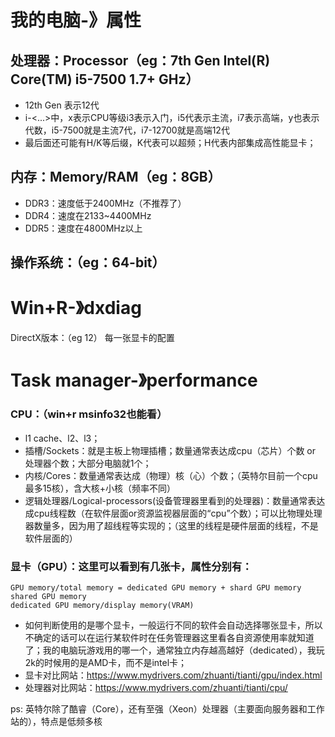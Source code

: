 # 我的电脑-》属性
## 处理器：Processor（eg：7th Gen Intel(R) Core(TM) i5-7500 1.7+ GHz）
- 12th Gen 表示12代
- i<x>-<y><...>中，x表示CPU等级i3表示入门，i5代表示主流，i7表示高端，y也表示代数，i5-7500就是主流7代，i7-12700就是高端12代
- 最后面还可能有H/K等后缀，K代表可以超频；H代表内部集成高性能显卡；

## 内存：Memory/RAM（eg：8GB）
- DDR3：速度低于2400MHz（不推荐了）
- DDR4：速度在2133~4400MHz
- DDR5：速度在4800MHz以上
## 操作系统：（eg：64-bit）

# Win+R-》dxdiag
DirectX版本：（eg 12）
每一张显卡的配置

# Task manager-》performance
### CPU：（win+r msinfo32也能看）
- l1 cache、l2、l3；
- 插槽/Sockets：就是主板上物理插槽；数量通常表达成cpu（芯片）个数 or 处理器个数；大部分电脑就1个；
- 内核/Cores：数量通常表达成（物理）核（心）个数；（英特尔目前一个cpu最多15核），含大核+小核（频率不同）
- 逻辑处理器/Logical-processors(设备管理器里看到的处理器)：数量通常表达成cpu线程数（在软件层面or资源监视器层面的“cpu”个数）；可以比物理处理器数量多，因为用了超线程等实现的；（这里的线程是硬件层面的线程，不是软件层面的）

### 显卡（GPU）：这里可以看到有几张卡，属性分别有：
```
GPU memory/total memory = dedicated GPU memory + shard GPU memory
shared GPU memory
dedicated GPU memory/display memory(VRAM) 
```
- 如何判断使用的是哪个显卡，一般运行不同的软件会自动选择哪张显卡，所以不确定的话可以在运行某软件时在任务管理器这里看各自资源使用率就知道了；我的电脑玩游戏用的哪一个，通常独立内存越高越好（dedicated），我玩2k的时候用的是AMD卡，而不是intel卡；
- 显卡对比网站：https://www.mydrivers.com/zhuanti/tianti/gpu/index.html
- 处理器对比网站：https://www.mydrivers.com/zhuanti/tianti/cpu/

ps:
英特尔除了酷睿（Core），还有至强（Xeon）处理器（主要面向服务器和工作站的），特点是低频多核
